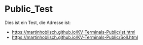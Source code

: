 # Public_Test
 
Dies ist ein Test, die Adresse ist:

- https://martinhoblisch.github.io/KV-Terminals-Public/Ist.html
- https://martinhoblisch.github.io/KV-Terminals-Public/Soll.html